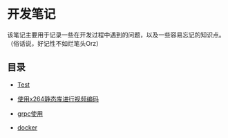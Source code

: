# **开发笔记**

该笔记主要用于记录一些在开发过程中遇到的问题，以及一些容易忘记的知识点。（俗话说，好记性不如烂笔头Orz）

## 目录

* [Test](/test.md)

* [使用x264静态库进行视频编码](/shi-yong-x264-jing-tai-ku-jin-xing-shi-pin-bian-ma.md)

* [grpc使用](/grpcshi-yong.md)

* [docker](/docker.md)



